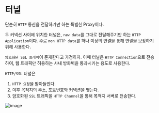 # 터널

단순히 `HTTP` 통신을 전달하기만 하는 특별한 Proxy이다.

두 커넥션 사이에 위치한 터널은, `raw data`를 그대로 전달해주기만 하는 `HTTP Application`이다. 주로 `non HTTP data`를 하나 이상의 연결을 통해 연결을 보장하기 위해 사용한다.

`암호화된 SSL 트래픽`이 존재한다고 가정하자. 이때 터널은 `HTTP Connection`으로 전송하여, 웹 트래픽만 허용하는 사내 방화벽을 통과시키는 용도로 사용한다.

`HTTP/SSL` 터널은

1. `HTTP 요청`을 받아들인다.
2. 이후 목적지의 주소, 포트번호와 커넥션을 맺는다.
3. 암호화된 `SSL` 트래픽을 `HTTP Channel`을 통해 목적지 서버로 전송한다.

![image](https://user-images.githubusercontent.com/78713176/211289645-4a60646f-94f5-48bc-81c7-5928b3181f56.png)
